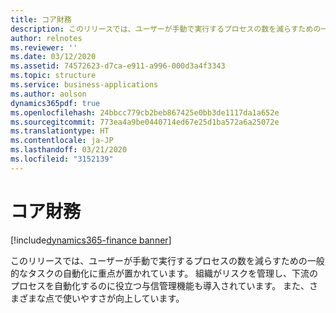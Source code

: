 ```yaml
---
title: コア財務
description: このリリースでは、ユーザーが手動で実行するプロセスの数を減らすための一般的なタスクの自動化に重点が置かれています。 組織がリスクを管理し、下流のプロセスを自動化するのに役立つ与信管理機能も導入されています。 使いやすさも向上します。
author: relnotes
ms.reviewer: ''
ms.date: 03/12/2020
ms.assetid: 74572623-d7ca-e911-a996-000d3a4f3343
ms.topic: structure
ms.service: business-applications
ms.author: aolson
dynamics365pdf: true
ms.openlocfilehash: 24bbcc779cb2beb867425e0bb3de1117da1a652e
ms.sourcegitcommit: 773ea4a9be0440714ed67e25d1ba572a6a25072e
ms.translationtype: HT
ms.contentlocale: ja-JP
ms.lasthandoff: 03/21/2020
ms.locfileid: "3152139"
---
```

# <a name="core-financials"></a>コア財務

[!include[dynamics365-finance banner](../includes/dynamics365-finance.md)]

<!--structure start-->
このリリースでは、ユーザーが手動で実行するプロセスの数を減らすための一般的なタスクの自動化に重点が置かれています。 組織がリスクを管理し、下流のプロセスを自動化するのに役立つ与信管理機能も導入されています。 また、さまざまな点で使いやすさが向上しています。
<!--structure end-->



